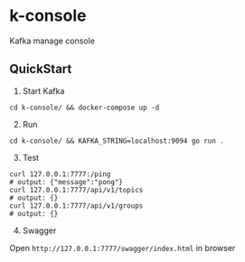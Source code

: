 # k-console
Kafka manage console

## QuickStart
1. Start Kafka
```
cd k-console/ && docker-compose up -d
```
2. Run
```
cd k-console/ && KAFKA_STRING=localhost:9094 go run .
```
3. Test
```
curl 127.0.0.1:7777:/ping
# output: {"message":"pong"}
curl 127.0.0.1:7777/api/v1/topics
# output: {}
curl 127.0.0.1:7777/api/v1/groups
# output: {}
```

4. Swagger

Open `http://127.0.0.1:7777/swagger/index.html` in browser


